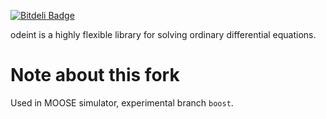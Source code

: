 [![Bitdeli Badge](https://d2weczhvl823v0.cloudfront.net/headmyshoulder/odeint-v2/trend.png)](https://bitdeli.com/free "Bitdeli Badge")

odeint is a highly flexible library for solving ordinary differential equations.

# Note about this fork

Used in MOOSE simulator, experimental branch `boost`. 
